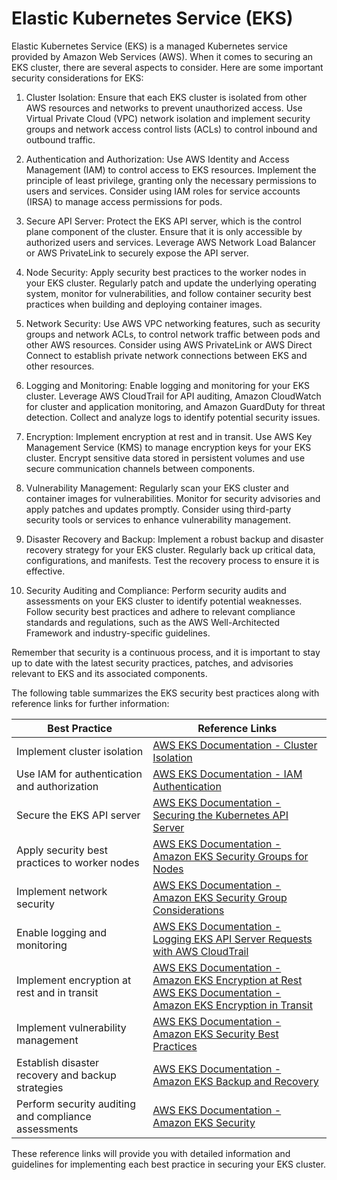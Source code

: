 # Elastic Kubernetes Service (EKS)
Elastic Kubernetes Service (EKS) is a managed Kubernetes service provided by Amazon Web Services (AWS). When it comes to securing an EKS cluster, there are several aspects to consider. Here are some important security considerations for EKS:

1. Cluster Isolation: Ensure that each EKS cluster is isolated from other AWS resources and networks to prevent unauthorized access. Use Virtual Private Cloud (VPC) network isolation and implement security groups and network access control lists (ACLs) to control inbound and outbound traffic.

2. Authentication and Authorization: Use AWS Identity and Access Management (IAM) to control access to EKS resources. Implement the principle of least privilege, granting only the necessary permissions to users and services. Consider using IAM roles for service accounts (IRSA) to manage access permissions for pods.

3. Secure API Server: Protect the EKS API server, which is the control plane component of the cluster. Ensure that it is only accessible by authorized users and services. Leverage AWS Network Load Balancer or AWS PrivateLink to securely expose the API server.

4. Node Security: Apply security best practices to the worker nodes in your EKS cluster. Regularly patch and update the underlying operating system, monitor for vulnerabilities, and follow container security best practices when building and deploying container images.

5. Network Security: Use AWS VPC networking features, such as security groups and network ACLs, to control network traffic between pods and other AWS resources. Consider using AWS PrivateLink or AWS Direct Connect to establish private network connections between EKS and other resources.

6. Logging and Monitoring: Enable logging and monitoring for your EKS cluster. Leverage AWS CloudTrail for API auditing, Amazon CloudWatch for cluster and application monitoring, and Amazon GuardDuty for threat detection. Collect and analyze logs to identify potential security issues.

7. Encryption: Implement encryption at rest and in transit. Use AWS Key Management Service (KMS) to manage encryption keys for your EKS cluster. Encrypt sensitive data stored in persistent volumes and use secure communication channels between components.

8. Vulnerability Management: Regularly scan your EKS cluster and container images for vulnerabilities. Monitor for security advisories and apply patches and updates promptly. Consider using third-party security tools or services to enhance vulnerability management.

9. Disaster Recovery and Backup: Implement a robust backup and disaster recovery strategy for your EKS cluster. Regularly back up critical data, configurations, and manifests. Test the recovery process to ensure it is effective.

10. Security Auditing and Compliance: Perform security audits and assessments on your EKS cluster to identify potential weaknesses. Follow security best practices and adhere to relevant compliance standards and regulations, such as the AWS Well-Architected Framework and industry-specific guidelines.

Remember that security is a continuous process, and it is important to stay up to date with the latest security practices, patches, and advisories relevant to EKS and its associated components.

The following table summarizes the EKS security best practices along with reference links for further information:

| Best Practice                                       | Reference Links                                                                                                                                                                                                                                                             |
|-----------------------------------------------------|----------------------------------------------------------------------------------------------------------------------------------------------------------------------------------------------------------------------------------------------------------------------------|
| Implement cluster isolation                         | [AWS EKS Documentation - Cluster Isolation](https://docs.aws.amazon.com/eks/latest/userguide/network_reqs.html#cluster-isolation)                                                                                                                                         |
| Use IAM for authentication and authorization        | [AWS EKS Documentation - IAM Authentication](https://docs.aws.amazon.com/eks/latest/userguide/managing-auth.html)                                                                                                                                                           |
| Secure the EKS API server                           | [AWS EKS Documentation - Securing the Kubernetes API Server](https://docs.aws.amazon.com/eks/latest/userguide/securing-eks-api-server.html)                                                                                                                               |
| Apply security best practices to worker nodes       | [AWS EKS Documentation - Amazon EKS Security Groups for Nodes](https://docs.aws.amazon.com/eks/latest/userguide/sec-group-reqs.html)                                                                                                                                       |
| Implement network security                          | [AWS EKS Documentation - Amazon EKS Security Group Considerations](https://docs.aws.amazon.com/eks/latest/userguide/sec-group-reqs.html)                                                                                                                                   |
| Enable logging and monitoring                       | [AWS EKS Documentation - Logging EKS API Server Requests with AWS CloudTrail](https://docs.aws.amazon.com/eks/latest/userguide/logging-using-cloudtrail.html)                                                                                                            |
| Implement encryption at rest and in transit         | [AWS EKS Documentation - Amazon EKS Encryption at Rest](https://docs.aws.amazon.com/eks/latest/userguide/encryption-at-rest.html)<br>[AWS EKS Documentation - Amazon EKS Encryption in Transit](https://docs.aws.amazon.com/eks/latest/userguide/encryption-in-transit.html) |
| Implement vulnerability management                  | [AWS EKS Documentation - Amazon EKS Security Best Practices](https://docs.aws.amazon.com/eks/latest/userguide/security_best_practices.html)                                                                                                                               |
| Establish disaster recovery and backup strategies   | [AWS EKS Documentation - Amazon EKS Backup and Recovery](https://docs.aws.amazon.com/eks/latest/userguide/backup-and-recovery.html)                                                                                                                                       |
| Perform security auditing and compliance assessments | [AWS EKS Documentation - Amazon EKS Security](https://docs.aws.amazon.com/eks/latest/userguide/security.html)                                                                                                                                                               |

These reference links will provide you with detailed information and guidelines for implementing each best practice in securing your EKS cluster.
